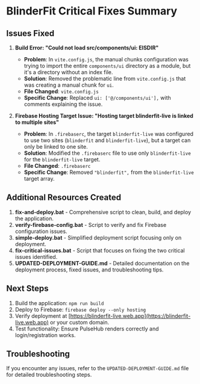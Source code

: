 # BlinderFit Critical Fixes Summary

## Issues Fixed

1. **Build Error: "Could not load src/components/ui: EISDIR"**
   - **Problem**: In `vite.config.js`, the manual chunks configuration was trying to import the entire `components/ui` directory as a module, but it's a directory without an index file.
   - **Solution**: Removed the problematic line from `vite.config.js` that was creating a manual chunk for `ui`.
   - **File Changed**: `vite.config.js`
   - **Specific Change**: Replaced `ui: ['@/components/ui'],` with comments explaining the issue.

2. **Firebase Hosting Target Issue: "Hosting target blinderfit-live is linked to multiple sites"**
   - **Problem**: In `.firebaserc`, the target `blinderfit-live` was configured to use two sites (`blinderfit` and `blinderfit-live`), but a target can only be linked to one site.
   - **Solution**: Modified the `.firebaserc` file to use only `blinderfit-live` for the `blinderfit-live` target.
   - **File Changed**: `.firebaserc`
   - **Specific Change**: Removed `"blinderfit",` from the `blinderfit-live` target array.

## Additional Resources Created

1. **fix-and-deploy.bat** - Comprehensive script to clean, build, and deploy the application.
2. **verify-firebase-config.bat** - Script to verify and fix Firebase configuration issues.
3. **simple-deploy.bat** - Simplified deployment script focusing only on deployment.
4. **fix-critical-issues.bat** - Script that focuses on fixing the two critical issues identified.
5. **UPDATED-DEPLOYMENT-GUIDE.md** - Detailed documentation on the deployment process, fixed issues, and troubleshooting tips.

## Next Steps

1. Build the application: `npm run build`
2. Deploy to Firebase: `firebase deploy --only hosting`
3. Verify deployment at [https://blinderfit-live.web.app](https://blinderfit-live.web.app) or your custom domain.
4. Test functionality: Ensure PulseHub renders correctly and login/registration works.

## Troubleshooting

If you encounter any issues, refer to the `UPDATED-DEPLOYMENT-GUIDE.md` file for detailed troubleshooting steps.
